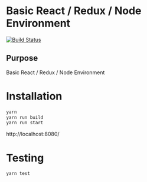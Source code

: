 # Basic React / Redux / Node Environment
[![Build Status](https://travis-ci.org/lazdinst/cftaskmanager.svg?branch=master)](https://travis-ci.org/lazdinst/cftaskmanager)

## Purpose
Basic React / Redux / Node Environment

# Installation
```javascript
yarn
yarn run build
yarn run start
```
http://localhost:8080/

# Testing
```javascript
yarn test
```
